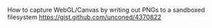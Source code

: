 How to capture WebGL/Canvas by writing out PNGs to a sandboxed filesystem
https://gist.github.com/unconed/4370822